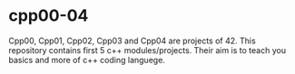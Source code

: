 # cpp00-04

Cpp00, Cpp01, Cpp02, Cpp03 and Cpp04 are projects of 42.
This repository contains first 5 c++ modules/projects.
Their aim is to teach you basics and more of c++ coding languege.
